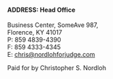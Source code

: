 #### ADDRESS: Head Office

Business Center, SomeAve 987,  
Florence, KY 41017  
P: 859 4839-4390  
F: 859 4333-4345  
E: [chris@nordlohforjudge.com](mailto:chris@nordlohforjudge.com)

Paid for by Christopher S. Nordloh